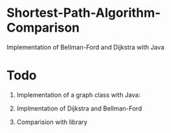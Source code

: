 # Shortest-Path-Algorithm-Comparison
Implementation of Bellman-Ford and Dijkstra with Java


# Todo

1. Implementation of a graph class with Java:

2. Implmentation of Dijkstra and Bellman-Ford


3. Comparision with library 
